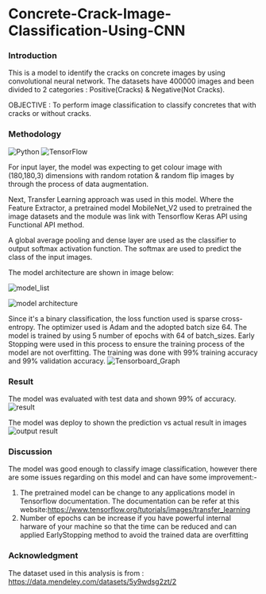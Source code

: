 # Concrete-Crack-Image-Classification-Using-CNN
 
### Introduction
This is a model to identify the cracks on concrete images by using convolutional neural network. The datasets have 400000 images and been divided to 2 categories : Positive(Cracks) & Negative(Not Cracks). 
 
 OBJECTIVE : To perform image classification to classify concretes that with cracks or without cracks.
 
### Methodology

![Python](https://img.shields.io/badge/python-3670A0?style=for-the-badge&logo=python&logoColor=ffdd54)
![TensorFlow](https://img.shields.io/badge/TensorFlow-%23FF6F00.svg?style=for-the-badge&logo=TensorFlow&logoColor=white)

For input layer, the model was expecting to get colour image with (180,180,3) dimensions with random rotation & random flip images by through the process of data augmentation.

Next, Transfer Learning approach was used in this model. Where the Feature Extractor, a pretrained model MobileNet_V2 used to pretrained the image datasets and the module was link with Tensorflow Keras API using Functional API method. 

A global average pooling and dense layer are used as the classifier to output softmax activation function. The softmax are used to predict the class of the input images.

The model architecture are shown in image below:

![model_list](https://user-images.githubusercontent.com/105650253/211811278-29876914-6f5b-4bb5-806e-a8470036d8b1.PNG)



![model architecture](https://user-images.githubusercontent.com/105650253/211809198-0ad5f0f6-9a03-42ec-a70f-170ef48626df.png)

Since it's a binary classification, the loss function used is sparse cross-entropy. The optimizer used is Adam and the adopted batch size 64.
The model is trained by using 5 number of epochs with 64 of batch_sizes. Early Stopping were used in this process to ensure the training process of the model are not overfitting. The training was done with 99% training accuracy and 99% validation accuracy.
![Tensorboard_Graph](https://user-images.githubusercontent.com/105650253/211811248-85fff989-33e9-41e1-97cc-bf63391fad98.PNG)



### Result
The model was evaluated with test data and shown 99% of accuracy.
![result](https://user-images.githubusercontent.com/105650253/211811573-cd2c0e34-3f4c-4f7e-8374-8d01574c89cb.PNG)

The model was deploy to shown the prediction vs actual result in images
![output result](https://user-images.githubusercontent.com/105650253/211813021-80a48838-4424-4f08-b7ea-b426571ad239.png)

### Discussion
The model was good enough to classify image classification, however there are some issues regarding on this model and can have some improvement:-
1. The pretrained model can be change to any applications model in Tensorflow documentation. The documentation can be refer at this website:https://www.tensorflow.org/tutorials/images/transfer_learning
2. Number of epochs can be increase if you have powerful internal harware of your machine so that the time can be reduced  and can applied EarlyStopping method to avoid the trained data are overfitting

### Acknowledgment
The dataset used in this analysis is from : https://data.mendeley.com/datasets/5y9wdsg2zt/2

